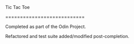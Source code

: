 Tic Tac Toe

===========================

Completed as part of the Odin Project.

Refactored and test suite added/modified post-completion.